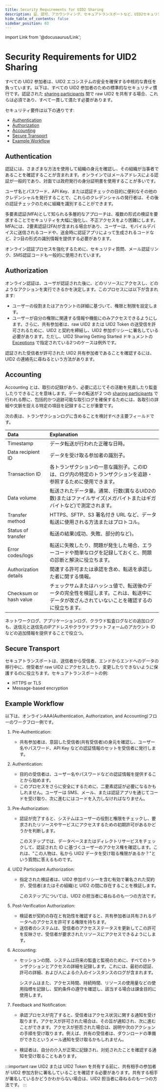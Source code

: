 ```yaml
---
title: Security Requirements for UID2 Sharing
description: 証、認可、アカウンティング、セキュアトランスポートなど、UID2セキュリティに関する情報。
hide_table_of_contents: false
sidebar_position: 03
---
```


import Link from '@docusaurus/Link';

# Security Requirements for UID2 Sharing

すべての UID2 参加者は、UID2 エコシステムの安全を確保する中核的な責任を負っています。以下は、すべての UID2 参加者のための標準的なセキュリティ慣行です。認証された [sharing participants](../ref-info/glossary-uid.md#gl-sharing-participant) 間で raw UID2 を共有する場合、これらは必須であり、すべて一貫して満たす必要があります。

セキュリティ要件は以下の通りです:

- [Authentication](#authentication)
- [Authorization](#authorization)
- [Accounting](#accounting)
- [Secure Transport](#secure-transport)
- [Example Workflow](#example-workflow)

## Authentication

認証には、さまざまな方法を使用して組織の身元を確認し、その組織が当事者であることを確認することが含まれます。オンラインではメールアドレスによる認証が一般的であり、対面では政府発行の身分証明書を使用することが多いです。

ユーザ名とパスワード、API Key、または認証チェックの目的に便利なその他のクレデンシャルを発行することで、これらのクレデンシャルの発行者は、その後の認証チェックのために組織を識別することができます。

多要素認証(MFA)として知られる多層的なアプローチは、複数の形式の検証を要求することでセキュリティを大幅に強化し、不正アクセスをより困難にします。MFAには、2要素認証(2FA)が含まれる場合があり、ユーザーは、モバイルデバイスに送信されるコードや、送金時に認証アプリによって生成されるコードなど、2つ目の形式の識別情報を提供する必要があります。

オンライン認証プロセスを強化するために、セキュリティ質問、メール認証リンク、SMS認証コードも一般的に使用されています。

## Authorization

オンライン認証は、ユーザが認証された後に、どのリソースにアクセスし、どのようなアクションを実行できるかを決定します。このプロセスには以下が含まれます:

- ユーザーの役割またはアカウントの詳細に基づいて、権限と制限を設定します。
- ユーザーが自分の権限に関連する情報や機能にのみアクセスできるようにします。さらに、共有参加者は、raw UID2 または UID2 Token の送受信を許可されるために、UID2 と契約を締結し、UID2 参加ポリシーに署名している必要があります。ただし、UID2 Sharing Getting Started ドキュメントの [Exceptions](../getting-started/gs-sharing.md#exceptions) で指定されている2つのケースは例外です。

認証された受信者が許可された UID2 共有参加者であることを確認するには、UID2 の連絡先に尋ねるという方法があります。

## Accounting

Accounting とは、取引の記録があり、必要に応じてその活動を見直したり監査したりできることを意味します。データの転送が２つの [sharing participants](ref-info/glossary-uid.md#gl-sharing-participant) で行われる際に、包括的かつ追跡可能な取引ログを確保するためには、各取引の詳細や文脈を捉える特定の項目を記録することが重要です。

次の表は、トランザクションログに含めることを検討すべき主要フィールドです。

| Data | Explanation |
| :--- | :--- |
| Timestamp | データ転送が行われた正確な日時。 |
| Data recipient ID | データを受け取る参加者の識別子。 |
| Transaction ID | 各トランザクションの一意な識別子。このIDは、ログ内の特定のトランザクションを追跡・参照するために使用できます。 |
| Data volume | 転送されたデータ量。通常、行数(異なるUID2の数)またはファイルサイズ(メガバイトまたはギガバイトなど)で測定されます。 |
| Transfer method | HTTPS、SFTP、S3 署名付き URL など、データ転送に使用される方法またはプロトコル。 |
| Status of transfer | 転送の結果(成功、失敗、部分的など)。 |
| Error codes/logs | 転送に失敗したり、問題が発生した場合、エラーコードや簡単なログを記録しておくと、問題の診断と解決に役立ちます。 |
| Authorization details | 関連する許可または承認を含め、転送を承認した者に関する情報。 |
| Checksum or hash value | チェックサムまたはハッシュ値で、転送後のデータの完全性を検証します。これは、転送中にデータが改ざんされていないことを確認するのに役立ちます。 |

ネットワークログ、アプリケーションログ、クラウド監査ログなどの追加ログも、送信元と送信先のIPアドレスやクラウドプラットフォームのアカウント ID などの追加情報を提供することで役立つ。

## Secure Transport

セキュアトランスポートは、送信者から受信者、エンドからエンドへのデータの移行中に、傍受者が raw UID2 にアクセスしたり、変更したりできないように保護するのに役立ちます。セキュアトランスポートの例:

- HTTPS or TLS
- Message-based encryption

## Example Workflow
以下は、オンラインAAA(Authentication, Authorization, and Accounting)フローのワークフロー例です。

1. Pre-Authentication:
   - 共有参加者は、意図した受信者(共有受信者)の身元を確認し、ユーザー名やパスワード、API Key などの認証情報のセットを受信者に発行します。

2. Authentication:
   - 目的の受信者は、ユーザー名やパスワードなどの認証情報を提供することから始めます。
   - このプロセスをさらに安全にするために、二要素認証が必要になるかもしれません。ユーザーは SMS、メール、または認証アプリを通じてコードを受け取り、次に進むにはコードを入力しなければなりません。

3. Pre-Authorization:
   - 認証が完了すると、システムはユーザーの役割と権限をチェックし、要求されたリソースやサービスにアクセスするための初期許可があるかどうかを判断します。
   
     このステップでは、データベースまたはディレクトリサービスをチェックして、認証された ID に基づくユーザーのアクセス権を確認します。これは、"この人物は、私から UID2 データを受け取る権限があるか？"という質問に答えるものです。

4. UID2 Participant Authorization:
   - 指定された検証者は、UID2 参加ポリシーを含む有効で署名された契約が、受信者(またはその組織)と UID2 の間に存在することを検証します。
   
     このステップについては、UID2 の担当者に尋ねるのも一つの方法です。

5. Post-Verification Authorization:
   - 検証者が契約の存在と有効性を確認すると、共有参加者は共有されるデータへのアクセスを許可する権限を持ちます。
   - 送信者のシステムは、受信者のアクセスステータスを更新してこの許可を反映させ、受信者が要求されたリソースにアクセスできるようにします。

6. Accounting:
   - セッションの間、システムは将来の監査と監視のために、すべてのトランザクションとアクセスの詳細を記録します。これには、最初の認証、許可の詳細、および人による介入のインスタンスのログが含まれます。

     システムはまた、アクセス時間、持続時間、リソースの使用量などの使用指標を記録し、契約条件の遵守を確認し、該当する場合は課金目的に使用します。

7. Feedback and Notification:
   - 承認プロセスが完了すると、受信者はアクセス状況に関する通知を受け取ります。アクセスが許可された場合は、その旨が通知され、次に進むことができます。アクセスが拒否された場合は、説明や次のアクションの手順を受け取ります。例えば、共有の受信者は、ダウンロードの準備ができたというメール通知を受け取るかもしれません。

   - 検証者は、自分の介入が正常に記録され、対処されたことを確認する通知を受け取ることもあります。

:::important
raw UID2 または UID2 Token を共有する前に、共有相手の参加者が UID2 参加方針に署名していることを確認する必要があります。共有する相手が署名しているかどうかわからない場合は、UID2 担当者に尋ねるのも一つの方法です。
:::